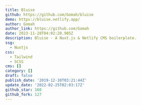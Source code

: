 ```yaml
---
title: Bluise
github: https://github.com/Gomah/bluise
demo: https://bluise.netlify.app/
author: Gomah
author_link: https://github.com/Gomah
date: 2023-11-28T04:02:28.985Z
description: Bluise - A Nuxt.js & Netlify CMS boilerplate.
ssg:
  - Nuxtjs
css:
  - Tailwind
  - SCSS
cms: []
category: []
draft: false
publish_date: '2019-12-10T03:21:44Z'
update_date: '2022-02-25T02:03:17Z'
github_star: 160
github_fork: 127
---
```

